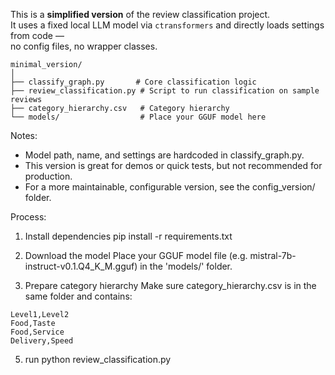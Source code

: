 This is a **simplified version** of the review classification project.  
It uses a fixed local LLM model via `ctransformers` and directly loads settings from code —  
no config files, no wrapper classes.

```
minimal_version/
│
├── classify_graph.py       # Core classification logic
├── review_classification.py # Script to run classification on sample reviews
├── category_hierarchy.csv   # Category hierarchy
└── models/                  # Place your GGUF model here
```

Notes:
* Model path, name, and settings are hardcoded in classify_graph.py.
* This version is great for demos or quick tests, but not recommended for production.
* For a more maintainable, configurable version, see the config_version/ folder.

Process:
1. Install dependencies
pip install -r requirements.txt

3. Download the model
Place your GGUF model file (e.g. mistral-7b-instruct-v0.1.Q4_K_M.gguf)
in the 'models/' folder.

4. Prepare category hierarchy
Make sure category_hierarchy.csv is in the same folder and contains:
```
Level1,Level2
Food,Taste
Food,Service
Delivery,Speed
```

5. run python review_classification.py
